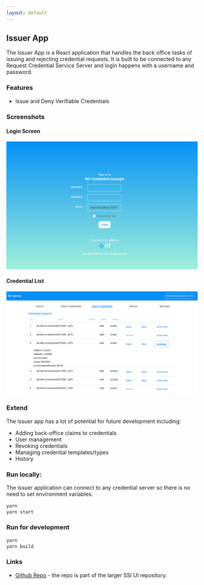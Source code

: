 ```yaml
---
layout: default
---
```


## Issuer App

The Issuer App is a React application that handles the back office tasks of issuing and rejecting credential requests. It is built to be connected to any Request Credential Service Server and login happens with a username and password.

### Features

- Issue and Deny Verifiable Credentials

### Screenshots

#### Login Screen

![Login Screen](../../assets/img/ssi/applications/issuer-app/sign-in.jpg)

#### Credential List

![Credential List](../../assets/img/ssi/applications/issuer-app/credential-list.jpg)

### Extend

The issuer app has a lot of potential for future development including:
- Adding back-office claims to credentials
- User management
- Revoking credentials
- Managing credential templates/types
- History

### Run locally:

The issuer application can connect to any credential server so there is no need to set environment variables. 

```
yarn
yarn start
```

### Run for development

```
yarn
yarn build
```

### Links

- [Github Repo](https://github.com/rsksmart/rif-identity-ui/tree/develop/apps/issuer-app) - the repo is part of the larger SSI UI repository.
